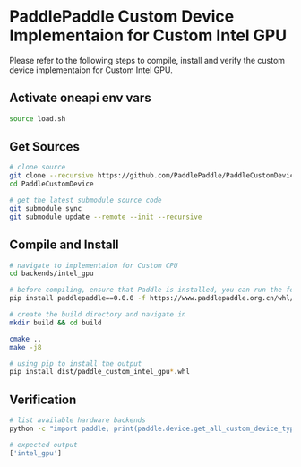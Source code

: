 # PaddlePaddle Custom Device Implementaion for Custom Intel GPU

Please refer to the following steps to compile, install and verify the custom device implementaion for Custom Intel GPU.

## Activate oneapi env vars

```bash
source load.sh
```

## Get Sources

```bash
# clone source
git clone --recursive https://github.com/PaddlePaddle/PaddleCustomDevice
cd PaddleCustomDevice

# get the latest submodule source code
git submodule sync
git submodule update --remote --init --recursive
```

## Compile and Install

```bash
# navigate to implementaion for Custom CPU
cd backends/intel_gpu

# before compiling, ensure that Paddle is installed, you can run the following command
pip install paddlepaddle==0.0.0 -f https://www.paddlepaddle.org.cn/whl/linux/cpu-mkl/develop.html

# create the build directory and navigate in
mkdir build && cd build

cmake ..
make -j8

# using pip to install the output
pip install dist/paddle_custom_intel_gpu*.whl
```

## Verification

```bash
# list available hardware backends
python -c "import paddle; print(paddle.device.get_all_custom_device_type())"

# expected output
['intel_gpu']

```
